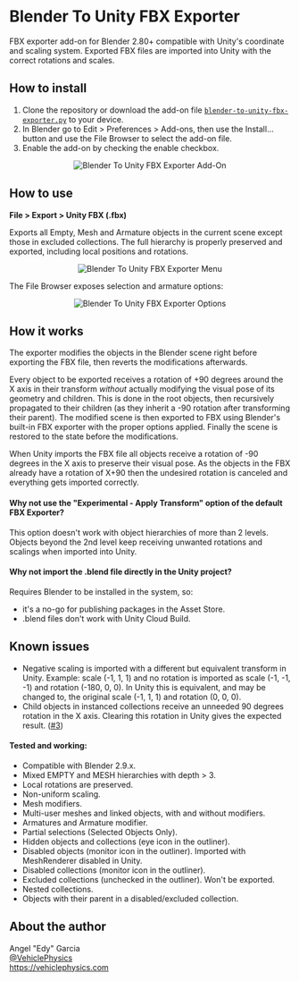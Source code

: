 
# Blender To Unity FBX Exporter

FBX exporter add-on for Blender 2.80+ compatible with Unity's coordinate and scaling system. Exported FBX files are imported into Unity with the correct rotations and scales.

## How to install

1. Clone the repository or download the add-on file [`blender-to-unity-fbx-exporter.py`](/blender-to-unity-fbx-exporter.py) to your device.
2. In Blender go to Edit > Preferences > Add-ons, then use the Install… button and use the File Browser to select the add-on file.
3. Enable the add-on by checking the enable checkbox.

<p align="center">
<img src="/img/blender-to-unity-fbx-exporter-addon.png" alt="Blender To Unity FBX Exporter Add-On">
</p>

## How to use

**File > Export > Unity FBX (.fbx)**

Exports all Empty, Mesh and Armature objects in the current scene except those in excluded collections. The full hierarchy is properly preserved and exported, including local positions and rotations.

<p align="center">
<img src="/img/blender-to-unity-fbx-exporter-menu.png" alt="Blender To Unity FBX Exporter Menu">
</p>

The File Browser exposes selection and armature options:

<p align="center">
<img src="/img/blender-to-unity-fbx-exporter-options.png" alt="Blender To Unity FBX Exporter Options">
</p>

## How it works

The exporter modifies the objects in the Blender scene right before exporting the FBX file, then reverts the modifications afterwards.

Every object to be exported receives a rotation of +90 degrees around the X axis in their transform _without_ actually modifying the visual pose of its geometry and children. This is done in the root objects, then recursively propagated to their children (as they inherit a -90 rotation after transforming their parent). The modified scene is then exported to FBX using Blender's built-in FBX exporter with the proper options applied. Finally the scene is restored to the state before the modifications.

When Unity imports the FBX file all objects receive a rotation of -90 degrees in the X axis to preserve their visual pose. As the objects in the FBX already have a rotation of X+90 then the undesired rotation is canceled and everything gets imported correctly.

#### Why not use the "Experimental - Apply Transform" option of the default FBX Exporter?

This option doesn't work with object hierarchies of more than 2 levels. Objects beyond the 2nd level keep receiving unwanted rotations and scalings when imported into Unity.

#### Why not import the .blend file directly in the Unity project?

Requires Blender to be installed in the system, so:

- it's a no-go for publishing packages in the Asset Store.
- .blend files don't work with Unity Cloud Build.

## Known issues

- Negative scaling is imported with a different but equivalent transform in Unity. Example: scale (-1, 1, 1) and no rotation is imported as scale (-1, -1, -1) and rotation (-180, 0, 0). In Unity this is equivalent, and may be changed to, the original scale (-1, 1, 1) and rotation (0, 0, 0).
- Child objects in instanced collections receive an unneeded 90 degrees rotation in the X axis. Clearing this rotation in Unity gives the expected result. ([#3](https://github.com/EdyJ/blender-to-unity-fbx-exporter/issues/3))

#### Tested and working:

- Compatible with Blender 2.9.x.
- Mixed EMPTY and MESH hierarchies with depth > 3.
- Local rotations are preserved.
- Non-uniform scaling.
- Mesh modifiers.
- Multi-user meshes and linked objects, with and without modifiers.
- Armatures and Armature modifier.
- Partial selections (Selected Objects Only).
- Hidden objects and collections (eye icon in the outliner).
- Disabled objects (monitor icon in the outliner). Imported with MeshRenderer disabled in Unity.
- Disabled collections (monitor icon in the outliner).
- Excluded collections (unchecked in the outliner). Won't be exported.
- Nested collections.
- Objects with their parent in a disabled/excluded collection.

## About the author

Angel "Edy" Garcia<br>
[@VehiclePhysics](https://twitter.com/VehiclePhysics)<br>
https://vehiclephysics.com
